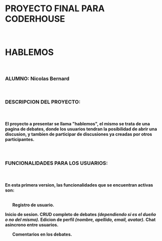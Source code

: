 <H1>PROYECTO FINAL PARA CODERHOUSE</H1>
<BR>
<H1>HABLEMOS</H1>
<BR>
<H3>ALUMNO: Nicolas Bernard</H3>
<br>
<h3>DESCRIPCION DEL PROYECTO:</h3>
<br>
<h4>El proyecto a presentar se llama <b>"hablemos"</b>, el mismo se trata de una pagina de debates, donde los usuarios
tendran la posibilidad de abrir una discusion, y tambien de participar de discusiones ya creadas por otros participantes.</h4>
<BR>
<h3>FUNCIONALIDADES PARA LOS USUARIOS:</h3>
<br>
<h4>En esta primera version, las funcionalidades que se encuentran activas son:
<br>
<br>
<ul>Registro de usuario.</ul>
Inicio de sesion.
CRUD completo de debates <i>(dependiendo si es el dueño o no del mismo).</i>
Edicion de perfil <i>(nombre, apellido, email, avatar).</i>
Chat asincrono entre usuarios.
<ul>Comentarios en los debates.</ul>
</h4>
